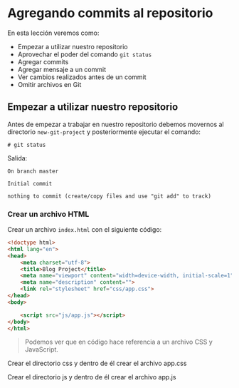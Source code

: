 # Agregando commits al repositorio

En esta lección veremos como:

 - Empezar a utilizar nuestro repositorio
 - Aprovechar el poder del comando `git status`
 - Agregar commits
 - Agregar mensaje a un commit
 - Ver cambios realizados antes de un commit
 - Omitir archivos en Git

## Empezar a utilizar nuestro repositorio

Antes de empezar a trabajar en nuestro repositorio debemos movernos al directorio `new-git-project` y posteriormente ejecutar el comando:


    # git status

Salida:

    On branch master

    Initial commit

    nothing to commit (create/copy files and use "git add" to track)

### Crear un archivo HTML

Crear un archivo `index.html` con el siguiente código:

```html
<!doctype html>
<html lang="en">
<head>
    <meta charset="utf-8">
    <title>Blog Project</title>
    <meta name="viewport" content="width=device-width, initial-scale=1">
    <meta name="description" content="">
    <link rel="stylesheet" href="css/app.css">
</head>
<body>

    <script src="js/app.js"></script>
</body>
</html>
```

> Podemos ver que en código hace referencia a un archivo CSS  y JavaScript.

Crear el directorio css y dentro de él crear el archivo app.css

Crear el directorio js y dentro de él crear el archivo app.js




<!--stackedit_data:
eyJoaXN0b3J5IjpbLTE5MzQ1MTI3MzksMTcxODIzNzI4MSwxMz
I1NzQ2Mzc0LDE1NjI0MzUyNzksMTc1MDIwOTU0Niw0MjEwNDM2
NiwyMDQwMjI4OTY5LC0xNzU4OTg0NzI0LDEzMjY5NDY3NjcsMT
gxNTEyMTc4MCw0MTYzNTgwNjNdfQ==
-->